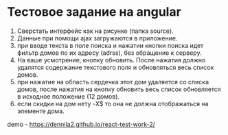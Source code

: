 # Тестовое задание на angular

1. Сверстать интерфейс как на рисунке (папка source).
2. Данные при помощи ajax загружаются в приложение.
3. при вводе текста в поле поиска и нажатии кнопки поиска идет фильтр домов по их адресу (adrss), без обращение к серверу.
4. На ваше усмотрение, кнопку обновить. После нажатия должно удалятся содержание текстового поля и обновляться весь список домов.
5. при нажатие на область сердечка этот дом удаляется со списка домов,
   после нажатия на кнопку обновить весь список обновляется в исходное положение (12 домов).
6. если скидки на дом нету -X$ то она не должна отображаться на элементе дома.

demo - https://dennila2.github.io/react-test-work-2/